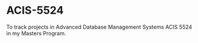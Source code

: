 # ACIS-5524
To track projects in Advanced Database Management Systems ACIS 5524 in my Masters Program. 
